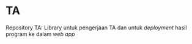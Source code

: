 # TA
Repository TA: Library untuk pengerjaan TA dan untuk _deployment_ hasil program ke dalam _web app_
